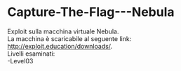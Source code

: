 # Capture-The-Flag---Nebula
Exploit sulla macchina virtuale Nebula. <br>
La macchina è scaricabile al seguente link: http://exploit.education/downloads/. <br>
Livelli esaminati: <br>
-Level03
